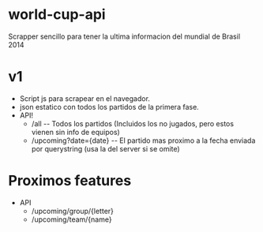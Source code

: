 world-cup-api
=============
Scrapper sencillo para tener la ultima informacion del mundial de Brasil 2014

v1 
===
* Script js para scrapear en el navegador.
* json estatico con todos los partidos de la primera fase.
* API!
	* /all 		-- Todos los partidos (Incluidos los no jugados, pero estos vienen sin info de equipos)
	* /upcoming?date={date} 	-- El partido mas proximo a la fecha enviada por querystring (usa la del server si se omite)

Proximos features
==
* API
	* /upcoming/group/{letter}
	* /upcoming/team/{name}

